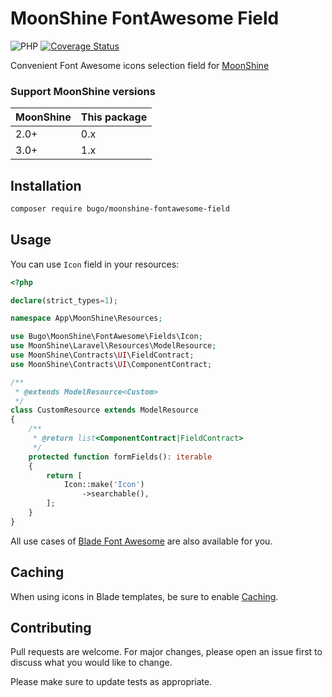 # MoonShine FontAwesome Field

![PHP](https://img.shields.io/badge/PHP-^8.2-blue.svg?style=flat)
[![Coverage Status](https://coveralls.io/repos/github/dragomano/moonshine-fontawesome-field/badge.svg?branch=main)](https://coveralls.io/github/dragomano/moonshine-fontawesome-field?branch=main)

Convenient Font Awesome icons selection field for [MoonShine](https://github.com/moonshine-software/moonshine)

### Support MoonShine versions

| MoonShine | This package |
| --------- | ------------ |
| 2.0+      | 0.x          |
| 3.0+      | 1.x          |

## Installation

```bash
composer require bugo/moonshine-fontawesome-field
```

## Usage

You can use `Icon` field in your resources:

```php
<?php

declare(strict_types=1);

namespace App\MoonShine\Resources;

use Bugo\MoonShine\FontAwesome\Fields\Icon;
use MoonShine\Laravel\Resources\ModelResource;
use MoonShine\Contracts\UI\FieldContract;
use MoonShine\Contracts\UI\ComponentContract;

/**
 * @extends ModelResource<Custom>
 */
class CustomResource extends ModelResource
{
    /**
     * @return list<ComponentContract|FieldContract>
     */
    protected function formFields(): iterable
    {
        return [
            Icon::make('Icon')
                ->searchable(),
        ];
    }
}
```

All use cases of [Blade Font Awesome](https://github.com/owenvoke/blade-fontawesome?tab=readme-ov-file#usage) are also available for you.

## Caching

When using icons in Blade templates, be sure to enable [Caching](https://github.com/blade-ui-kit/blade-icons?tab=readme-ov-file#caching).

## Contributing

Pull requests are welcome. For major changes, please open an issue first
to discuss what you would like to change.

Please make sure to update tests as appropriate.
